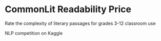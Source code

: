 # CommonLit Readability Price

Rate the complexity of literary passages for grades 3-12 classroom use

NLP competition on Kaggle

